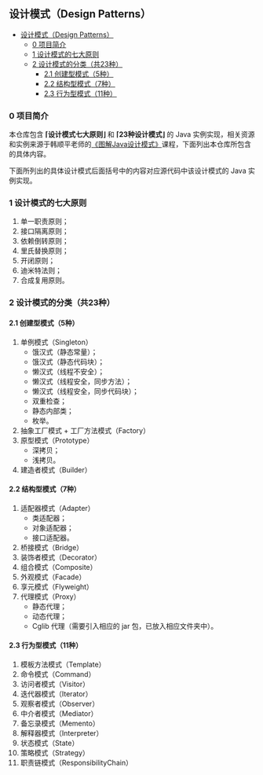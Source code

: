 ## 设计模式（Design Patterns）

- [设计模式（Design Patterns）](#设计模式design-patterns)
  - [0 项目简介](#0-项目简介)
  - [1 设计模式的七大原则](#1-设计模式的七大原则)
  - [2 设计模式的分类（共23种）](#2-设计模式的分类共23种)
    - [2.1 创建型模式（5种）](#21-创建型模式5种)
    - [2.2 结构型模式（7种）](#22-结构型模式7种)
    - [2.3 行为型模式（11种）](#23-行为型模式11种)

### 0 项目简介

本仓库包含 **⌈设计模式七大原则⌋** 和 **⌈23种设计模式⌋** 的 Java 实例实现，相关资源和实例来源于韩顺平老师的[《图解Java设计模式》](https://www.bilibili.com/video/BV1G4411c7N4)课程，下面列出本仓库所包含的具体内容。

下面所列出的具体设计模式后面括号中的内容对应源代码中该设计模式的 Java 实例实现。

### 1 设计模式的七大原则

1. 单一职责原则；
2. 接口隔离原则；
3. 依赖倒转原则；
4. 里氏替换原则；
5. 开闭原则；
6. 迪米特法则；
7. 合成复用原则。

### 2 设计模式的分类（共23种）

#### 2.1 创建型模式（5种）

1. 单例模式（Singleton）
   - 饿汉式（静态常量）；
   - 饿汉式（静态代码块）；
   - 懒汉式（线程不安全）；
   - 懒汉式（线程安全，同步方法）；
   - 懒汉式（线程安全，同步代码块）；
   - 双重检查；
   - 静态内部类；
   - 枚举。
2. 抽象工厂模式 + 工厂方法模式（Factory）
3. 原型模式（Prototype）
   - 深拷贝；
   - 浅拷贝。
4. 建造者模式（Builder）

#### 2.2 结构型模式（7种）

1. 适配器模式（Adapter）
   - 类适配器；
   - 对象适配器；
   - 接口适配器。
2. 桥接模式（Bridge）
3. 装饰者模式（Decorator）
4. 组合模式（Composite）
5. 外观模式（Facade）
6. 享元模式（Flyweight）
7. 代理模式（Proxy）
   - 静态代理；
   - 动态代理；
   - Cglib 代理（需要引入相应的 jar 包，已放入相应文件夹中）。

#### 2.3 行为型模式（11种）

1. 模板方法模式（Template）
2. 命令模式（Command）
3. 访问者模式（Visitor）
4. 迭代器模式（Iterator）
5. 观察者模式（Observer）
6. 中介者模式（Mediator）
7. 备忘录模式（Memento）
8. 解释器模式（Interpreter）
9. 状态模式（State）
10. 策略模式（Strategy）
11. 职责链模式（ResponsibilityChain）
